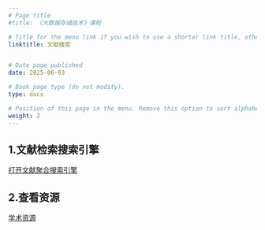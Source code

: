 ```yaml
---
# Page title
#title: 《大数据存储技术》课程

# Title for the menu link if you wish to use a shorter link title, otherwise remove this option.
linktitle: 文献搜索


# Date page published
date: 2025-06-03

# Book page type (do not modify).
type: docs

# Position of this page in the menu. Remove this option to sort alphabetically.
weight: 2
---
```


## 1.文献检索搜索引擎 
[打开文献聚合搜索引擎](/search/so.html)

## 2.查看资源
[学术资源](/library/resource/)